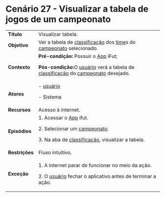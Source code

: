 # Cenário 27 - Visualizar a tabela de jogos de um campeonato

<table class="table table-striped border">
    <tr>
        <td>
            <b>Título</b>
        </td>
        <td>      Visualizar tabela.  </td>
    </tr>
    <tr>
        <td>
            <b>Objetivo</b>
        </td>
        <td>
                    Ver a tabela de <a href="../../lexico/#classificacao">classificação</a> dos  <a href="../../lexico/#time">time</a>s do <a href="../../lexico/#campeonato">campeonato</a> selecionado. 
        </td>
    </tr>
    <tr>
        <td>
            <b>Contexto</b>
        </td>
        <td>
           <b>Pré-condição:</b> Possuir o <a href="../../lexico/#App">App</a> iFut;
           <p><b>Pós-condição:</b>O  <a href="../../lexico/#usuario">usuário</a> verá a tabela de <a href="../../lexico/#classificacao">classificação</a> do <a href="../../lexico/#campeonato">campeonato</a> desejado.</p>
        </td>
    </tr>
    <tr>
        <td>
            <b>Atores</b>
        </td>
        <td>
            -  <a href="../../lexico/#usuario">usuário</a>
            <p>- Sistema</p> 
        </td>
    </tr>
    <tr>
        <td>
            <b>Recursos</b>
        </td>
        <td>
            Acesso à internet.
        </td>
    </tr>
    <tr>
        <td>
            <b>Episódios</b>
        </td>
        <td>
            1. Acessar o <a href="../../lexico/#App">App</a> ifut.
	<p>2. Selecionar um <a href="../../lexico/#campeonato">campeonato</a>.</p>
	<p>3. Na aba de <a href="../../lexico/#classificacao">classificação</a>, visualizar a tabela.</p>
        </td>
    </tr>
    <tr>
        <td>
            <b>Restrições</b>
        </td>
        <td>
              Fluxo intuitivo.
        </td>
    </tr>
    <tr>
        <td>
            <b>Exceção</b>
        </td>
        <td>
            <p>1. A internet parar de funcionar no meio da ação.</p>
            <p>2. O  <a href="../../lexico/#usuario">usuário</a> fechar o aplicativo antes de terminar a ação.</p>
        </td>
    </tr>
</table>
